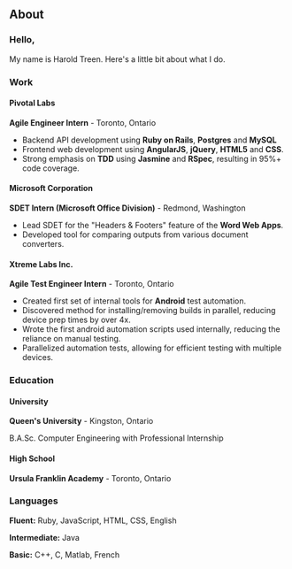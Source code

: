 <h2 class='cntr'>About</h2>

### Hello,

My name is Harold Treen. Here's a little bit about what I do.


### Work


#### Pivotal Labs

**Agile Engineer Intern** - Toronto, Ontario

- Backend API development using **Ruby on Rails**, **Postgres** and **MySQL**
- Frontend web development using **AngularJS**, **jQuery**, **HTML5** and **CSS**.
- Strong emphasis on **TDD** using **Jasmine** and **RSpec**, resulting in 95%+ code coverage.


#### Microsoft Corporation

**SDET Intern (Microsoft Office Division)** - Redmond, Washington

- Lead SDET for the "Headers & Footers" feature of the **Word Web Apps**.
- Developed tool for comparing outputs from various document converters.


#### Xtreme Labs Inc.
**Agile Test Engineer Intern** - Toronto, Ontario

- Created first set of internal tools for **Android** test automation.
- Discovered method for installing/removing builds in parallel, reducing device prep times by over 4x.
- Wrote the first android automation scripts used internally, reducing the reliance on manual testing.
- Parallelized automation tests, allowing for efficient testing with multiple devices.


### Education


#### University

**Queen's University** - Kingston, Ontario

B.A.Sc. Computer Engineering with Professional Internship

#### High School
**Ursula Franklin Academy** - Toronto, Ontario

### Languages
**Fluent:** Ruby, JavaScript, HTML, CSS, English

**Intermediate:** Java

**Basic:** C++, C, Matlab, French



<script>
  (function(i,s,o,g,r,a,m){i['GoogleAnalyticsObject']=r;i[r]=i[r]||function(){
  (i[r].q=i[r].q||[]).push(arguments)},i[r].l=1*new Date();a=s.createElement(o),
  m=s.getElementsByTagName(o)[0];a.async=1;a.src=g;m.parentNode.insertBefore(a,m)
  })(window,document,'script','//www.google-analytics.com/analytics.js','ga');

  ga('create', 'UA-52748568-1', 'auto');
  ga('send', 'pageview');

</script>

